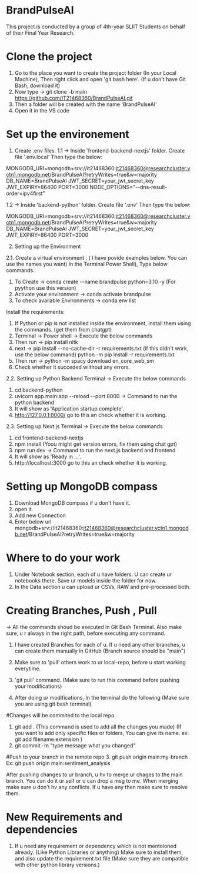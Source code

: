 # BrandPulseAI
This project is conducted by a group of 4th-year SLIIT Students on behalf of their Final Year Research. 


# Clone the project

1. Go to the place you want to create the project folder (In your Local Machine), Then right click and open 'git bash here'. 
(If u don't have Git Bash, download it)
2. Now type -> git clone -b main https://github.com/IT21468360/BrandPulseAI.git
3. Then a folder will be created with the name 'BrandPulseAI'
4. Open it in the VS code

# Set up the environement

1. Create .env files.
1.1 -> Inside 'frontend-backend-nextjs' folder. 
       Create file '.env.local'
       Then type the below:
       
MONGODB_URI=mongodb+srv://it21468360:it21468360@researchcluster.vctn1.mongodb.net/BrandPulseAI?retryWrites=true&w=majority
DB_NAME=BrandPulseAI
JWT_SECRET=your_jwt_secret_key
JWT_EXPIRY=86400
PORT=3000
NODE_OPTIONS="--dns-result-order=ipv4first"


1.2 -> Inside 'backend-python' folder. 
       Create file '.env'
       Then type the below:
       
MONGODB_URI=mongodb+srv://it21468360:it21468360@researchcluster.vctn1.mongodb.net/BrandPulseAI?retryWrites=true&w=majority
DB_NAME=BrandPulseAI
JWT_SECRET=your_jwt_secret_key
JWT_EXPIRY=86400
PORT=3000

2. Setting up the Environment

2.1. Create a virtual environment : ( I have povide examples below. You can use the names you want)
In the Terminal Power Shell), Type below commands.
  1) To Create ->  conda create --name brandpulse python=3.10 -y (For pyython use this version)
  2) Activate your environment -> conda activate brandpulse
  3) To check available Environments -> conda env list

 
Install the requirements:
1. If Python or pip is not installed inside the environment, Install them using the commands. (get them from chatgpt)
2. Terminal -> Power shell -> Execute the below commands
3. Then run -> pip install nltk
4. next ->
pip install --no-cache-dir -r requirements.txt
 (if this didn't work, use the below command)
python -m pip install -r requirements.txt
5. Then run -> python -m spacy download en_core_web_sm
6. Check whether it succeded wiithout any errors. 


2.2. Setting up Python Backend
Terminal  -> Execute the below commands
1) cd backend-python
2) uvicorn app.main:app --reload --port 8000    -> Command to run the python backend
3) It will show as 'Application startup complete'.
4) http://127.0.0.1:8000/  go to this an check whether it is working.

2.3. Setting up Next.js
Terminal -> Execute the below commands
1) cd frontend-backend-nextjs
2) npm install (Yoou might get version errors, fix them using chat gpt)
3) npm run dev    -> Command to run the next.js backend and frontend
4) It will show as 'Ready in ...'.
5) http://localhost:3000  go to this an check whether it is working.

# Setting up MongoDB compass 
1. Download MongoDB compass if u don't have it.
2. open it.
3. Add new Connection
4. Enter below url
mongodb+srv://it21468360:it21468360@researchcluster.vctn1.mongodb.net/BrandPulseAI?retryWrites=true&w=majority


# Where to do your work

1. Under Notebook section, each of u have folders. U can create ur notebooks there. Save ur models inside the folder for now. 
2. In the Data section u can upload ur CSVs, RAW and pre-processed both.

# Creating Branches, Push , Pull

 -> All the commands shoud be executed in Git Bash Terminal.
 Also make sure, u r always in the right path, before executing any command.
 
1. I have created Branches for each of u. If u need any other branches, u can create them manually in GitHub (Branch source should be "main")
2. Make sure to 'pull' others work to ur local-repo, before u start working everytime.
3. 'git pull' command. (Make sure to run this command before pushing your modifications)
   
4. After doing ur modifications,
In the terminal do the following (Make sure you are using git bash terminal)

#Changes will be commited to the local repo 
1. git add . (This command is used to add all the changes you made) (If you want to add only specific files or folders, You can give its name. ex: git add filename.extension ) 
2. git commit -m "type message what you changed"

#Push to your branch in the remote repo 
3. git push origin main:my-branch    
Ex: git push origin main:sentiment_analysis

After pushing changes to ur branch, u hv to merge ur chages to the main branch.
You can do it ur self or u can drop a msg to me.
When merging make sure u don't hv any conflicts. If u have any then make sure to resolve them.

# New Requirements and dependencies

1. If u need any requirement or dependency which is not mentoioned already.
(Like Python Libraries or anything)
Make sure to install them, and also update the requirement.txt file (Make sure they are compatible with other python library versions.)
